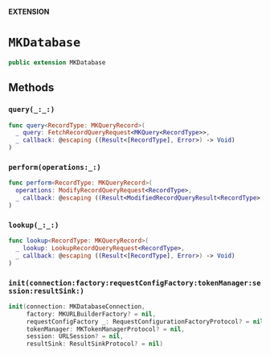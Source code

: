 **EXTENSION**

# `MKDatabase`
```swift
public extension MKDatabase
```

## Methods
### `query(_:_:)`

```swift
func query<RecordType: MKQueryRecord>(
  _ query: FetchRecordQueryRequest<MKQuery<RecordType>>,
  _ callback: @escaping ((Result<[RecordType], Error>) -> Void)
)
```

### `perform(operations:_:)`

```swift
func perform<RecordType: MKQueryRecord>(
  operations: ModifyRecordQueryRequest<RecordType>,
  _ callback: @escaping ((Result<ModifiedRecordQueryResult<RecordType>, Error>) -> Void)
)
```

### `lookup(_:_:)`

```swift
func lookup<RecordType: MKQueryRecord>(
  _ lookup: LookupRecordQueryRequest<RecordType>,
  _ callback: @escaping ((Result<[RecordType], Error>) -> Void)
)
```

### `init(connection:factory:requestConfigFactory:tokenManager:session:resultSink:)`

```swift
init(connection: MKDatabaseConnection,
     factory: MKURLBuilderFactory? = nil,
     requestConfigFactory _: RequestConfigurationFactoryProtocol? = nil,
     tokenManager: MKTokenManagerProtocol? = nil,
     session: URLSession? = nil,
     resultSink: ResultSinkProtocol? = nil)
```

